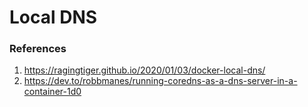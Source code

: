 # Local DNS


### References
1. https://ragingtiger.github.io/2020/01/03/docker-local-dns/
2. https://dev.to/robbmanes/running-coredns-as-a-dns-server-in-a-container-1d0